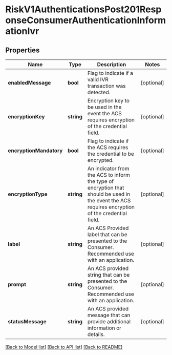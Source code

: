 # RiskV1AuthenticationsPost201ResponseConsumerAuthenticationInformationIvr

## Properties
Name | Type | Description | Notes
------------ | ------------- | ------------- | -------------
**enabledMessage** | **bool** | Flag to indicate if a valid IVR transaction was detected. | [optional] 
**encryptionKey** | **string** | Encryption key to be used in the event the ACS requires encryption of the credential field. | [optional] 
**encryptionMandatory** | **bool** | Flag to indicate if the ACS requires the credential to be encrypted. | [optional] 
**encryptionType** | **string** | An indicator from the ACS to inform the type of encryption that should be used in the event the ACS requires encryption of the credential field. | [optional] 
**label** | **string** | An ACS Provided label that can be presented to the Consumer. Recommended use with an application. | [optional] 
**prompt** | **string** | An ACS provided string that can be presented to the Consumer. Recommended use with an application. | [optional] 
**statusMessage** | **string** | An ACS provided message that can provide additional information or details. | [optional] 

[[Back to Model list]](../README.md#documentation-for-models) [[Back to API list]](../README.md#documentation-for-api-endpoints) [[Back to README]](../README.md)



